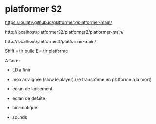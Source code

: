 # platformer S2

https://loulaty.github.io/platformer2/platformer-main/

http://localhost/platformerS2/platformer2/platformer-main/

http://localhost/platformer2/platformer-main/



Shift = tir bulle
E = tir platforme


A faire :

- LD a finir

- mob arraignée (slow le player) (se transofrme en platforme a la mort)

- ecran de lancement

- ecran de defaite

- cinematique 

- sounds
